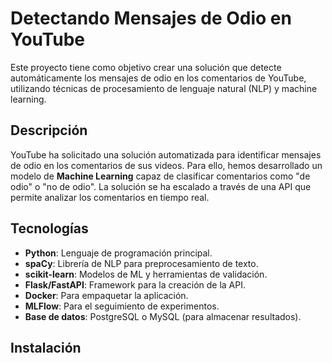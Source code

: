 # Detectando Mensajes de Odio en YouTube

Este proyecto tiene como objetivo crear una solución que detecte automáticamente los mensajes de odio en los comentarios de YouTube, utilizando técnicas de procesamiento de lenguaje natural (NLP) y machine learning.

## Descripción

YouTube ha solicitado una solución automatizada para identificar mensajes de odio en los comentarios de sus videos. Para ello, hemos desarrollado un modelo de **Machine Learning** capaz de clasificar comentarios como "de odio" o "no de odio". La solución se ha escalado a través de una API que permite analizar los comentarios en tiempo real.

## Tecnologías

- **Python**: Lenguaje de programación principal.
- **spaCy**: Librería de NLP para preprocesamiento de texto.
- **scikit-learn**: Modelos de ML y herramientas de validación.
- **Flask/FastAPI**: Framework para la creación de la API.
- **Docker**: Para empaquetar la aplicación.
- **MLFlow**: Para el seguimiento de experimentos.
- **Base de datos**: PostgreSQL o MySQL (para almacenar resultados).

## Instalación

